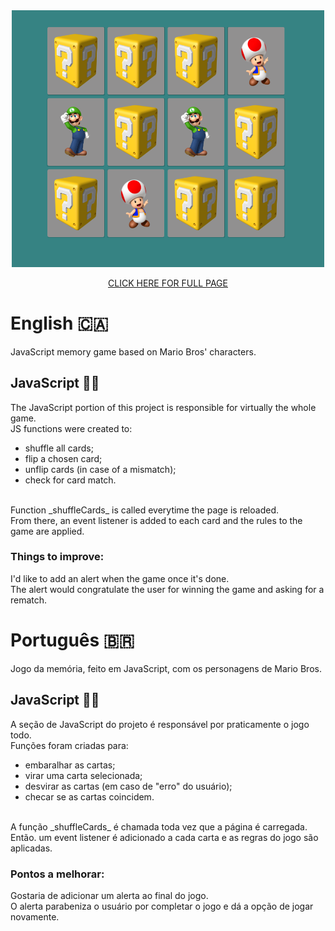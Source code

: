 <div align="center">
  <img src="img/screenshot-memory-game.png" width="500"/>
  <p><a href="https://memory-game-woad-ten.vercel.app/">CLICK HERE FOR FULL PAGE<a></p>
</div>

# English :canada:
JavaScript memory game based on Mario Bros' characters.<br>

## JavaScript :man_technologist:
The JavaScript portion of this project is responsible for virtually the whole game.<br>
JS functions were created to:
- shuffle all cards;
- flip a chosen card;
- unflip cards (in case of a mismatch);
- check for card match.
<br>
Function _shuffleCards_ is called everytime the page is reloaded.<br>
From there, an event listener is added to each card and the rules to the game are applied.
    
### Things to improve:
I'd like to add an alert when the game once it's done.<br>
The alert would congratulate the user for winning the game and asking for a rematch.

# Português :brazil:
Jogo da memória, feito em JavaScript, com os personagens de Mario Bros.<br>

## JavaScript :man_technologist:
A seção de JavaScript do projeto é responsável por praticamente o jogo todo.<br>
Funções foram criadas para:
- embaralhar as cartas;
- virar uma carta selecionada;
- desvirar as cartas (em caso de "erro" do usuário);
- checar se as cartas coincidem.
<br>
A função _shuffleCards_ é chamada toda vez que a página é carregada.<br>
Então. um event listener é adicionado a cada carta e as regras do jogo são aplicadas.
    
### Pontos a melhorar:
Gostaria de adicionar um alerta ao final do jogo.<br>
O alerta parabeniza o usuário por completar o jogo e dá a opção de jogar novamente.
